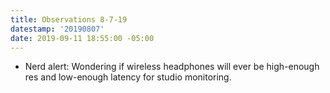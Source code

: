 ```yaml
---
title: Observations 8-7-19
datestamp: '20190807'
date: 2019-09-11 18:55:00 -05:00
---
```


- Nerd alert: Wondering if wireless headphones will ever be high-enough res and low-enough latency for studio monitoring.
